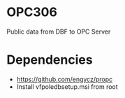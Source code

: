 # OPC306
Public data from DBF to OPC Server 
# Dependencies
* https://github.com/engycz/propc
* Install vfpoledbsetup.msi from root
